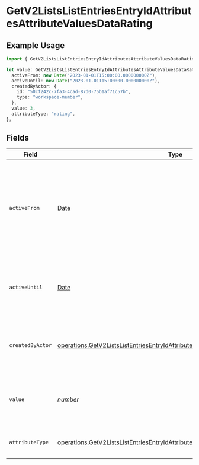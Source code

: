 # GetV2ListsListEntriesEntryIdAttributesAttributeValuesDataRating

## Example Usage

```typescript
import { GetV2ListsListEntriesEntryIdAttributesAttributeValuesDataRating } from "attio-js/models/operations/getv2listslistentriesentryidattributesattributevalues.js";

let value: GetV2ListsListEntriesEntryIdAttributesAttributeValuesDataRating = {
  activeFrom: new Date("2023-01-01T15:00:00.000000000Z"),
  activeUntil: new Date("2023-01-01T15:00:00.000000000Z"),
  createdByActor: {
    id: "50cf242c-7fa3-4cad-87d0-75b1af71c57b",
    type: "workspace-member",
  },
  value: 3,
  attributeType: "rating",
};
```

## Fields

| Field                                                                                                                                                                                      | Type                                                                                                                                                                                       | Required                                                                                                                                                                                   | Description                                                                                                                                                                                | Example                                                                                                                                                                                    |
| ------------------------------------------------------------------------------------------------------------------------------------------------------------------------------------------ | ------------------------------------------------------------------------------------------------------------------------------------------------------------------------------------------ | ------------------------------------------------------------------------------------------------------------------------------------------------------------------------------------------ | ------------------------------------------------------------------------------------------------------------------------------------------------------------------------------------------ | ------------------------------------------------------------------------------------------------------------------------------------------------------------------------------------------ |
| `activeFrom`                                                                                                                                                                               | [Date](https://developer.mozilla.org/en-US/docs/Web/JavaScript/Reference/Global_Objects/Date)                                                                                              | :heavy_check_mark:                                                                                                                                                                         | The point in time at which this value was made "active". `active_from` can be considered roughly analogous to `created_at`.                                                                | 2023-01-01T15:00:00.000000000Z                                                                                                                                                             |
| `activeUntil`                                                                                                                                                                              | [Date](https://developer.mozilla.org/en-US/docs/Web/JavaScript/Reference/Global_Objects/Date)                                                                                              | :heavy_check_mark:                                                                                                                                                                         | The point in time at which this value was deactivated. If `null`, the value is active.                                                                                                     | 2023-01-01T15:00:00.000000000Z                                                                                                                                                             |
| `createdByActor`                                                                                                                                                                           | [operations.GetV2ListsListEntriesEntryIdAttributesAttributeValuesCreatedByActor14](../../models/operations/getv2listslistentriesentryidattributesattributevaluescreatedbyactor14.md)       | :heavy_check_mark:                                                                                                                                                                         | The actor that created this value.                                                                                                                                                         | {<br/>"type": "workspace-member",<br/>"id": "50cf242c-7fa3-4cad-87d0-75b1af71c57b"<br/>}                                                                                                   |
| `value`                                                                                                                                                                                    | *number*                                                                                                                                                                                   | :heavy_check_mark:                                                                                                                                                                         | A number between 0 and 5 (inclusive) to represent a star rating.                                                                                                                           | 3                                                                                                                                                                                          |
| `attributeType`                                                                                                                                                                            | [operations.GetV2ListsListEntriesEntryIdAttributesAttributeValuesAttributeTypeRating](../../models/operations/getv2listslistentriesentryidattributesattributevaluesattributetyperating.md) | :heavy_check_mark:                                                                                                                                                                         | The attribute type of the value.                                                                                                                                                           | rating                                                                                                                                                                                     |